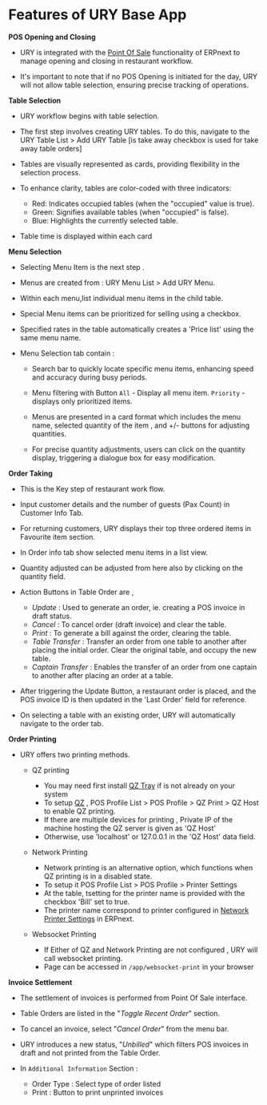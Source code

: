 # Features of URY Base App


**POS Opening and Closing**

- URY is integrated with the [Point Of Sale](https://docs.erpnext.com/docs/user/manual/en/point-of-sales#3-4-create-return-credit-note) functionality of ERPnext to manage opening and closing in restaurant workflow.

- It's important to note that if no POS Opening is initiated for the day, URY will not allow table selection, ensuring precise tracking of operations. 

**Table Selection**

- URY workflow begins with table selection.

- The first step involves creating URY tables. To do this, navigate to the 
	URY Table List > Add URY Table
	[is take away checkbox is used for take away table orders]

- Tables are visually represented as cards, providing flexibility in the selection process.

- To enhance clarity, tables are color-coded with three indicators:
    - Red: Indicates occupied tables (when the "occupied" value is true).
    - Green: Signifies available tables (when "occupied" is false).
    - Blue: Highlights the currently selected table.

- Table time is displayed within each card

**Menu Selection**

- Selecting Menu Item is the next step .

- Menus are created from : URY Menu List > Add URY Menu.

- Within each menu,list individual menu items in the child table. 

- Special Menu items can be prioritized for selling using a checkbox.

- Specified rates in the table automatically creates a 'Price list' using the same menu name.

- Menu Selection tab contain : 
	- Search bar to quickly locate specific menu items, enhancing speed and accuracy during busy periods.

	- Menu filtering with Button
		`All` - Display all menu item.
		`Priority` - displays only prioritized items.

	- Menus are presented in a card format which includes the menu name, selected quantity of the item , and  +/- buttons for adjusting quantities.

	- For precise quantity adjustments, users can click on the quantity display, triggering a dialogue box for easy modification.

**Order Taking** 

- This is the Key step of restaurant work flow.

- Input customer details and the number of guests (Pax Count) in Customer Info Tab.

- For returning customers, URY displays their top three ordered items in Favourite item section.

- In Order info tab show selected menu items in a list view.

- Quantity adjusted can be adjusted from here also by clicking on the quantity field.

- Action Buttons in Table Order are ,

	- *Update* : Used to generate an order, ie. creating a POS invoice in draft status.
	- *Cancel* : To cancel order (draft invoice) and clear the table.
	- *Print* : To generate a bill against the order, clearing the table.
	- *Table Transfer* : Transfer an order from one table to another after placing the initial order. Clear the original table, and occupy the new table.
	- *Captain Transfer* : Enables the transfer of an order from one captain to another after placing an order at a table.

- After triggering the Update Button, a restaurant order is placed, and the POS invoice ID is then updated in the 'Last Order' field for reference.

- On selecting a table with an existing order, URY will automatically navigate to the order tab.

**Order Printing**

- URY offers two printing methods.

	- QZ printing
		- You may need first install [QZ Tray](https://qz.io/download/) if is not already on your system
		- To setup [QZ](https://qz.io/docs/print-server) , 
			POS Profile List > POS Profile > QZ Print > QZ Host to enable QZ printing.
		- If there are multiple devices for printing , Private IP of the machine hosting the QZ server is given as 'QZ Host'
		- Otherwise, use 'localhost' or 127.0.0.1 in the 'QZ Host' data field.

	- Network Printing
		- Network printing is an alternative option, which functions when QZ printing is in a disabled state.
		- To setup it 
			POS Profile List > POS Profile > Printer Settings
		- At the table, tsetting for the printer name is provided with the checkbox 'Bill' set to true.
		- The printer name correspond to printer configured in [Network Printer Settings](https://docs.erpnext.com/docs/user/manual/en/print-settings#3-network-printer-print-server) in ERPnext.

	- Websocket Printing
		- If Either of QZ and Network Printing are not configured , URY will call  websocket printing.
		- Page can be accessed in `/app/websocket-print` in your browser

**Invoice Settlement**

- The settlement of invoices is performed from Point Of Sale interface.

- Table Orders are listed in the "*Toggle Recent Order*" section. 

- To cancel an invoice, select "*Cancel Order*" from the menu bar.

- URY introduces a new status, "*Unbilled*" which filters POS invoices in draft and not printed from the Table Order.

-  In `Additional Information` Section :
	- Order Type : Select type of order listed 
	- Print : Button to print unprinted invoices